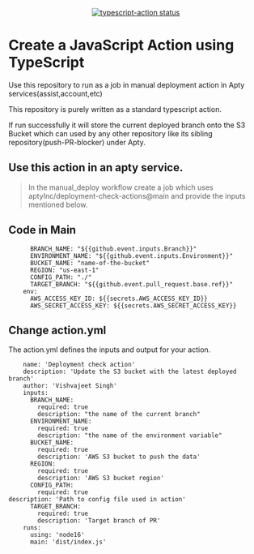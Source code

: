 <p align="center">
  <a href="https://github.com/actions/typescript-action/actions"><img alt="typescript-action status" src="https://github.com/actions/typescript-action/workflows/build-test/badge.svg"></a>
</p>

# Create a JavaScript Action using TypeScript

Use this repository to run as a job in manual deployment action in Apty services(assist,account,etc)

This repository is purely written as a standard typescript action.

If run successfully it will store the current deployed branch onto the S3 Bucket which can used by any other repository like its sibling repository(push-PR-blocker) under Apty.

## Use this action in an apty service.

> In the manual_deploy workflow create a job which uses aptyInc/deployment-check-actions@main and provide the inputs mentioned below.

## Code in Main

          BRANCH_NAME: "${{github.event.inputs.Branch}}"
          ENVIRONMENT_NAME: "${{github.event.inputs.Environment}}"
          BUCKET_NAME: "name-of-the-bucket"
          REGION: "us-east-1"
          CONFIG_PATH: "./"
          TARGET_BRANCH: "${{github.event.pull_request.base.ref}}"
        env:
          AWS_ACCESS_KEY_ID: ${{secrets.AWS_ACCESS_KEY_ID}}
          AWS_SECRET_ACCESS_KEY: ${{secrets.AWS_SECRET_ACCESS_KEY}}


## Change action.yml

The action.yml defines the inputs and output for your action.

 
        name: 'Deployment check action'
        description: 'Update the S3 bucket with the latest deployed branch'
        author: 'Vishvajeet Singh'
        inputs:
          BRANCH_NAME:
            required: true
            description: "the name of the current branch"
          ENVIRONMENT_NAME:
            required: true
            description: "the name of the environment variable"
          BUCKET_NAME:
            required: true
            description: 'AWS S3 bucket to push the data'
          REGION:
            required: true
            description: 'AWS S3 bucket region'
          CONFIG_PATH:
            required: true
    description: 'Path to config file used in action'
          TARGET_BRANCH:
            required: true
            description: 'Target branch of PR'
        runs:
          using: 'node16'
          main: 'dist/index.js'


